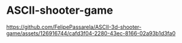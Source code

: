 # ASCII-shooter-game

https://github.com/FelipePassarela/ASCII-3d-shooter-game/assets/126916744/cafd3f04-2280-43ec-8166-02a93b1d3fa0

